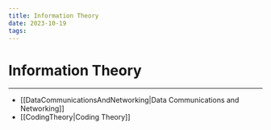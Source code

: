 ```yaml
---
title: Information Theory
date: 2023-10-19
tags:
---
```


# Information Theory

---

- [[DataCommunicationsAndNetworking|Data Communications and Networking]]
- [[CodingTheory|Coding Theory]]